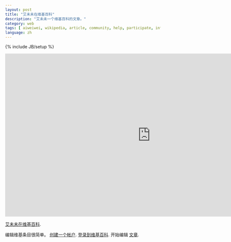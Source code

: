 ```yaml
---
layout: post
title: "艾未未在维基百科"
description: "艾未未一个维基百科的文章。"
category: web
tags: [ aiweiwei, wikipedia, article, community, help, participate, information ]
language: zh
---
```

{% include JB/setup %}

<iframe src="http://zh.wikipedia.org/wiki/%E8%89%BE%E6%9C%AA%E6%9C%AA" width="940" height="528" frameborder="0"> </iframe>

[艾未未在维基百科](http://zh.wikipedia.org/wiki/%E8%89%BE%E6%9C%AA%E6%9C%AA).

编辑维基条目很简单。 [创建一个帐户](http://zh.wikipedia.org/w/index.php?title=Special:%E7%94%A8%E6%88%B7%E7%99%BB%E5%BD%95&returnto=%E8%89%BE%E6%9C%AA%E6%9C%AA). [登录到维基百科](http://zh.wikipedia.org/w/index.php?title=Special:%E7%94%A8%E6%88%B7%E7%99%BB%E5%BD%95&returnto=%E8%89%BE%E6%9C%AA%E6%9C%AA). 开始编辑 [文章](http://zh.wikipedia.org/wiki/Ai_Weiwei]).
